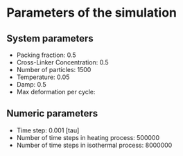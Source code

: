 # Parameters of the simulation

## System parameters 

- Packing fraction: 0.5
- Cross-Linker Concentration: 0.5
- Number of particles: 1500
- Temperature: 0.05
- Damp: 0.5
- Max deformation per cycle: 

 ## Numeric parameters 

- Time step: 0.001 [tau]
- Number of time steps in heating process: 500000
- Number of time steps in isothermal process: 8000000
